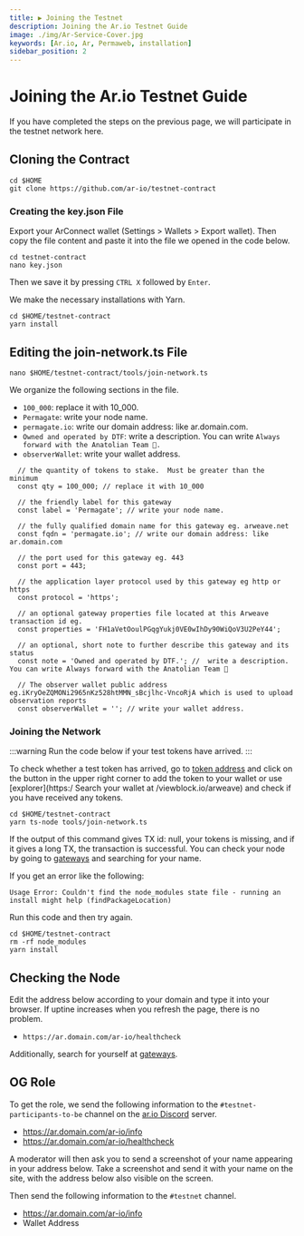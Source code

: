 ```yaml
---
title: ▶️ Joining the Testnet
description: Joining the Ar.io Testnet Guide
image: ./img/Ar-Service-Cover.jpg
keywords: [Ar.io, Ar, Permaweb, installation]
sidebar_position: 2
---
```


# Joining the Ar.io Testnet Guide

If you have completed the steps on the previous page, we will participate in the testnet network here.

## Cloning the Contract

```shell
cd $HOME
git clone https://github.com/ar-io/testnet-contract
```

### Creating the key.json File

Export your ArConnect wallet (Settings > Wallets > Export wallet). Then copy the file content and paste it into the file we opened in the code below.

```shell
cd testnet-contract
nano key.json
```
Then we save it by pressing `CTRL X` followed by `Enter`.


We make the necessary installations with Yarn.
```shell
cd $HOME/testnet-contract
yarn install
```

## Editing the join-network.ts File
```shell
nano $HOME/testnet-contract/tools/join-network.ts 
```
We organize the following sections in the file.
* `100_000`: replace it with 10_000.
* `Permagate`: write your node name.
* `permagate.io`: write our domain address: like ar.domain.com.
* `Owned and operated by DTF`: write a description. You can write `Always forward with the Anatolian Team 🐆.`
* `observerWallet`: write your wallet address.

```shell
  // the quantity of tokens to stake.  Must be greater than the minimum
  const qty = 100_000; // replace it with 10_000 

  // the friendly label for this gateway
  const label = 'Permagate'; // write your node name.

  // the fully qualified domain name for this gateway eg. arweave.net
  const fqdn = 'permagate.io'; // write our domain address: like ar.domain.com

  // the port used for this gateway eg. 443
  const port = 443;

  // the application layer protocol used by this gateway eg http or https
  const protocol = 'https';

  // an optional gateway properties file located at this Arweave transaction id eg.
  const properties = 'FH1aVetOoulPGqgYukj0VE0wIhDy90WiQoV3U2PeY44';

  // an optional, short note to further describe this gateway and its status
  const note = 'Owned and operated by DTF.'; //  write a description. You can write Always forward with the Anatolian Team 🐆 

  // The observer wallet public address eg.iKryOeZQMONi2965nKz528htMMN_sBcjlhc-VncoRjA which is used to upload observation reports
  const observerWallet = ''; // write your wallet address.
```

### Joining the Network

:::warning
Run the code below if your test tokens have arrived.
:::

To check whether a test token has arrived, go to [token address](https://viewblock.io/arweave/contract/bLAgYxAdX2Ry-nt6aH2ixgvJXbpsEYm28NgJgyqfs-U) and click on the button in the upper right corner to add the token to your wallet or use [explorer](https:/ Search your wallet at /viewblock.io/arweave) and check if you have received any tokens.

```shell
cd $HOME/testnet-contract
yarn ts-node tools/join-network.ts
```

If the output of this command gives TX id: null, your tokens is missing, and if it gives a long TX, the transaction is successful. You can check your node by going to [gateways](https://gateways.ar-io.dev/) and searching for your name.

If you get an error like the following:

```shell
Usage Error: Couldn't find the node_modules state file - running an install might help (findPackageLocation)
```

Run this code and then try again.
```shell
cd $HOME/testnet-contract
rm -rf node_modules
yarn install
```

## Checking the Node

Edit the address below according to your domain and type it into your browser. If uptine increases when you refresh the page, there is no problem.
* `https://ar.domain.com/ar-io/healthcheck`

Additionally, search for yourself at [gateways](https://gateways.ar-io.dev/).

## OG Role

To get the role, we send the following information to the `#testnet-participants-to-be` channel on the [ar.io Discord](https://discord.gg/ApxXjvwECK) server.

* https://ar.domain.com/ar-io/info
* https://ar.domain.com/ar-io/healthcheck

A moderator will then ask you to send a screenshot of your name appearing in your address below. Take a screenshot and send it with your name on the site, with the address below also visible on the screen.

Then send the following information to the `#testnet` channel.

* https://ar.domain.com/ar-io/info
* Wallet Address